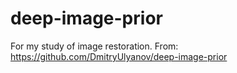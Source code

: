 # deep-image-prior
For my study of image restoration.  From: https://github.com/DmitryUlyanov/deep-image-prior
